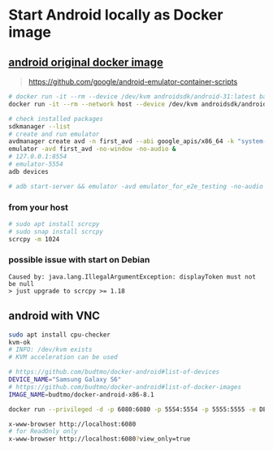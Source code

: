 # Start Android locally as Docker image
## [android original docker image](https://hub.docker.com/r/androidsdk/android-31)
> https://github.com/google/android-emulator-container-scripts
```sh
# docker run -it --rm --device /dev/kvm androidsdk/android-31:latest bash
docker run -it --rm --network host --device /dev/kvm androidsdk/android-31:latest bash

# check installed packages
sdkmanager --list
# create and run emulator
avdmanager create avd -n first_avd --abi google_apis/x86_64 -k "system-images;android-31;google_apis;x86_64"
emulator -avd first_avd -no-window -no-audio &
# 127.0.0.1:8554
# emulator-5554
adb devices

# adb start-server && emulator -avd emulator_for_e2e_testing -no-audio -no-window -no-boot-anim
```

### from your host
```sh
# sudo apt install scrcpy
# sudo snap install scrcpy
scrcpy -m 1024
```

### possible issue with start on Debian
```
Caused by: java.lang.IllegalArgumentException: displayToken must not be null
> just upgrade to scrcpy >= 1.18 
```

## android with VNC
```sh
sudo apt install cpu-checker
kvm-ok
# INFO: /dev/kvm exists
# KVM acceleration can be used
```

```sh
# https://github.com/budtmo/docker-android#list-of-devices
DEVICE_NAME="Samsung Galaxy S6"
# https://github.com/budtmo/docker-android#list-of-docker-images
IMAGE_NAME=budtmo/docker-android-x86-8.1

docker run --privileged -d -p 6080:6080 -p 5554:5554 -p 5555:5555 -e DEVICE="Samsung Galaxy S6" --name android-container budtmo/docker-android-x86-8.1

x-www-browser http://localhost:6080
# for ReadOnly only
x-www-browser http://localhost:6080?view_only=true 
```